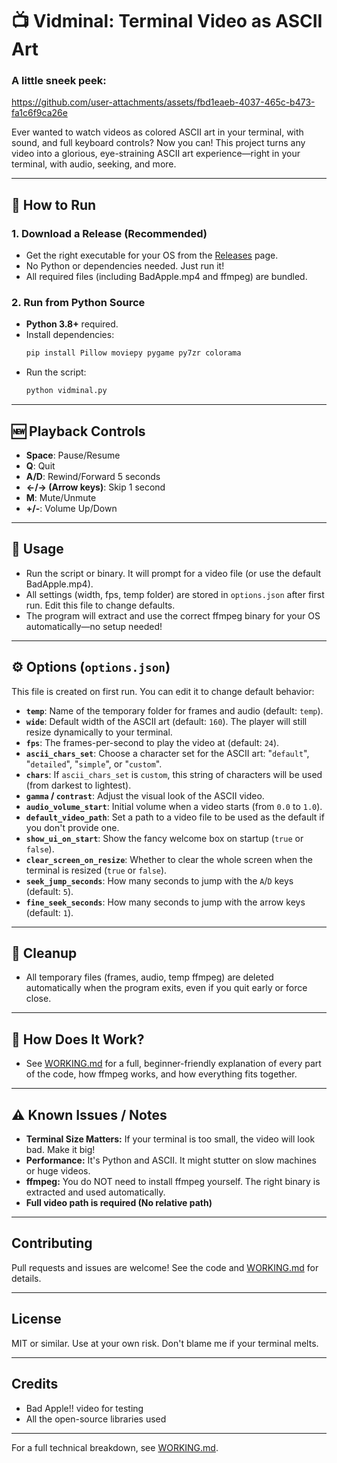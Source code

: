 # 📺 Vidminal: Terminal Video as ASCII Art

### A little sneek peek:
https://github.com/user-attachments/assets/fbd1eaeb-4037-465c-b473-fa1c6f9ca26e

Ever wanted to watch videos as colored ASCII art in your terminal, with sound, and full keyboard controls? Now you can! This project turns any video into a glorious, eye-straining ASCII art experience—right in your terminal, with audio, seeking, and more.

---

## 🚀 How to Run

### 1. Download a Release (Recommended)
- Get the right executable for your OS from the [Releases](https://github.com/sajagin/vidminal/releases) page.
- No Python or dependencies needed. Just run it!
- All required files (including BadApple.mp4 and ffmpeg) are bundled.

### 2. Run from Python Source
- **Python 3.8+** required.
- Install dependencies:
  ```bash
  pip install Pillow moviepy pygame py7zr colorama
  ```
- Run the script:
  ```bash
  python vidminal.py
  ```

---

## 🆕 Playback Controls
- **Space**: Pause/Resume
- **Q**: Quit
- **A/D**: Rewind/Forward 5 seconds
- **←/→ (Arrow keys)**: Skip 1 second
- **M**: Mute/Unmute
- **+/-**: Volume Up/Down

---

## 🍿 Usage
- Run the script or binary. It will prompt for a video file (or use the default BadApple.mp4).
- All settings (width, fps, temp folder) are stored in `options.json` after first run. Edit this file to change defaults.
- The program will extract and use the correct ffmpeg binary for your OS automatically—no setup needed!

---

## ⚙️ Options (`options.json`)
This file is created on first run. You can edit it to change default behavior:

- **`temp`**: Name of the temporary folder for frames and audio (default: `temp`).
- **`wide`**: Default width of the ASCII art (default: `160`). The player will still resize dynamically to your terminal.
- **`fps`**: The frames-per-second to play the video at (default: `24`).
- **`ascii_chars_set`**: Choose a character set for the ASCII art: "`default`", "`detailed`", "`simple`", or "`custom`".
- **`chars`**: If `ascii_chars_set` is `custom`, this string of characters will be used (from darkest to lightest).
- **`gamma` / `contrast`**: Adjust the visual look of the ASCII video.
- **`audio_volume_start`**: Initial volume when a video starts (from `0.0` to `1.0`).
- **`default_video_path`**: Set a path to a video file to be used as the default if you don't provide one.
- **`show_ui_on_start`**: Show the fancy welcome box on startup (`true` or `false`).
- **`clear_screen_on_resize`**: Whether to clear the whole screen when the terminal is resized (`true` or `false`).
- **`seek_jump_seconds`**: How many seconds to jump with the `A`/`D` keys (default: `5`).
- **`fine_seek_seconds`**: How many seconds to jump with the arrow keys (default: `1`).

---

## 🧹 Cleanup
- All temporary files (frames, audio, temp ffmpeg) are deleted automatically when the program exits, even if you quit early or force close.

---

## 📖 How Does It Work?
- See [WORKING.md](./WORKING.md) for a full, beginner-friendly explanation of every part of the code, how ffmpeg works, and how everything fits together.

---

## ⚠️ Known Issues / Notes
- **Terminal Size Matters:** If your terminal is too small, the video will look bad. Make it big!
- **Performance:** It's Python and ASCII. It might stutter on slow machines or huge videos.
- **ffmpeg:** You do NOT need to install ffmpeg yourself. The right binary is extracted and used automatically.
- **Full video path is required (No relative path)**

---

## Contributing
Pull requests and issues are welcome! See the code and [WORKING.md](./WORKING.md) for details.

---

## License
MIT or similar. Use at your own risk. Don't blame me if your terminal melts.

---

## Credits
- Bad Apple!! video for testing
- All the open-source libraries used

---

For a full technical breakdown, see [WORKING.md](./WORKING.md).
